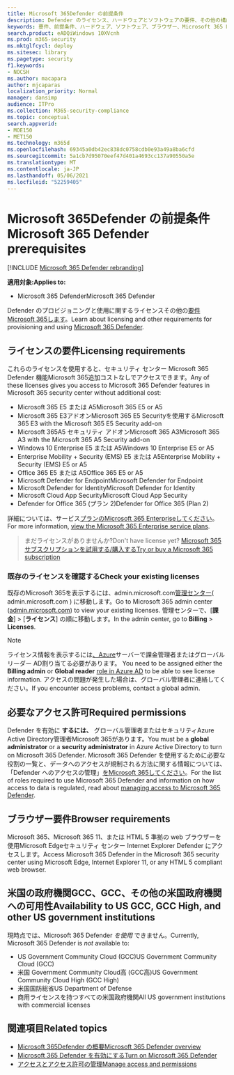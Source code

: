 ```yaml
---
title: Microsoft 365Defender の前提条件
description: Defender のライセンス、ハードウェアとソフトウェアの要件、その他の構成設定Microsoft 365する
keywords: 要件、前提条件、ハードウェア、ソフトウェア、ブラウザー、Microsoft 365 Defender、M365、ライセンス、E5、A5、EMS、購入
search.product: eADQiWindows 10XVcnh
ms.prod: m365-security
ms.mktglfcycl: deploy
ms.sitesec: library
ms.pagetype: security
f1.keywords:
- NOCSH
ms.author: macapara
author: mjcaparas
localization_priority: Normal
manager: dansimp
audience: ITPro
ms.collection: M365-security-compliance
ms.topic: conceptual
search.appverid:
- MOE150
- MET150
ms.technology: m365d
ms.openlocfilehash: 69345a0db42ec838dc0758cdb0e93a49a8ba6cfd
ms.sourcegitcommit: 5a1cb7d95070eef47d401a4693cc137a90550a5e
ms.translationtype: MT
ms.contentlocale: ja-JP
ms.lasthandoff: 05/06/2021
ms.locfileid: "52259405"
---
```

# <a name="microsoft-365-defender-prerequisites"></a><span data-ttu-id="b89a0-104">Microsoft 365Defender の前提条件</span><span class="sxs-lookup"><span data-stu-id="b89a0-104">Microsoft 365 Defender prerequisites</span></span>

[!INCLUDE [Microsoft 365 Defender rebranding](../includes/microsoft-defender.md)]


<span data-ttu-id="b89a0-105">**適用対象:**</span><span class="sxs-lookup"><span data-stu-id="b89a0-105">**Applies to:**</span></span>
- <span data-ttu-id="b89a0-106">Microsoft 365 Defender</span><span class="sxs-lookup"><span data-stu-id="b89a0-106">Microsoft 365 Defender</span></span>

<span data-ttu-id="b89a0-107">Defender のプロビジョニングと使用に関するライセンスその他の[要件Microsoft 365します](microsoft-365-defender.md)。</span><span class="sxs-lookup"><span data-stu-id="b89a0-107">Learn about licensing and other requirements for provisioning and using [Microsoft 365 Defender](microsoft-365-defender.md).</span></span>

## <a name="licensing-requirements"></a><span data-ttu-id="b89a0-108">ライセンスの要件</span><span class="sxs-lookup"><span data-stu-id="b89a0-108">Licensing requirements</span></span>
<span data-ttu-id="b89a0-109">これらのライセンスを使用すると、セキュリティ センター Microsoft 365 Defender 機能Microsoft 365追加コストなしでアクセスできます。</span><span class="sxs-lookup"><span data-stu-id="b89a0-109">Any of these licenses gives you access to Microsoft 365 Defender features in Microsoft 365 security center without additional cost:</span></span>

- <span data-ttu-id="b89a0-110">Microsoft 365 E5 または A5</span><span class="sxs-lookup"><span data-stu-id="b89a0-110">Microsoft 365 E5 or A5</span></span>
- <span data-ttu-id="b89a0-111">Microsoft 365 E3アドオンMicrosoft 365 E5 Securityを使用する</span><span class="sxs-lookup"><span data-stu-id="b89a0-111">Microsoft 365 E3 with the Microsoft 365 E5 Security add-on</span></span>
- <span data-ttu-id="b89a0-112">Microsoft 365A5 セキュリティ アドオンMicrosoft 365 A3</span><span class="sxs-lookup"><span data-stu-id="b89a0-112">Microsoft 365 A3 with the Microsoft 365 A5 Security add-on</span></span>
- <span data-ttu-id="b89a0-113">Windows 10 Enterprise E5 または A5</span><span class="sxs-lookup"><span data-stu-id="b89a0-113">Windows 10 Enterprise E5 or A5</span></span>
- <span data-ttu-id="b89a0-114">Enterprise Mobility + Security (EMS) E5 または A5</span><span class="sxs-lookup"><span data-stu-id="b89a0-114">Enterprise Mobility + Security (EMS) E5 or A5</span></span> 
- <span data-ttu-id="b89a0-115">Office 365 E5 または A5</span><span class="sxs-lookup"><span data-stu-id="b89a0-115">Office 365 E5 or A5</span></span>
- <span data-ttu-id="b89a0-116">Microsoft Defender for Endpoint</span><span class="sxs-lookup"><span data-stu-id="b89a0-116">Microsoft Defender for Endpoint</span></span>
- <span data-ttu-id="b89a0-117">Microsoft Defender for Identity</span><span class="sxs-lookup"><span data-stu-id="b89a0-117">Microsoft Defender for Identity</span></span> 
- <span data-ttu-id="b89a0-118">Microsoft Cloud App Security</span><span class="sxs-lookup"><span data-stu-id="b89a0-118">Microsoft Cloud App Security</span></span>
- <span data-ttu-id="b89a0-119">Defender for Office 365 (プラン 2)</span><span class="sxs-lookup"><span data-stu-id="b89a0-119">Defender for Office 365 (Plan 2)</span></span>

<span data-ttu-id="b89a0-120">詳細については、サービス[プランのMicrosoft 365 Enterpriseしてください](https://www.microsoft.com/licensing/product-licensing/microsoft-365-enterprise)。</span><span class="sxs-lookup"><span data-stu-id="b89a0-120">For more information, [view the Microsoft 365 Enterprise service plans](https://www.microsoft.com/licensing/product-licensing/microsoft-365-enterprise).</span></span>

> <span data-ttu-id="b89a0-121">まだライセンスがありませんか?</span><span class="sxs-lookup"><span data-stu-id="b89a0-121">Don't have license yet?</span></span> [<span data-ttu-id="b89a0-122">Microsoft 365 サブスクリプションを試用する/購入する</span><span class="sxs-lookup"><span data-stu-id="b89a0-122">Try or buy a Microsoft 365 subscription</span></span>](../../commerce/try-or-buy-microsoft-365.md)

### <a name="check-your-existing--licenses"></a><span data-ttu-id="b89a0-123">既存のライセンスを確認する</span><span class="sxs-lookup"><span data-stu-id="b89a0-123">Check your existing  licenses</span></span>
<span data-ttu-id="b89a0-124">既存のMicrosoft 365を表示するには、admin.microsoft.com[管理センター](https://admin.microsoft.com/)( admin.microsoft.com ) に移動します。</span><span class="sxs-lookup"><span data-stu-id="b89a0-124">Go to Microsoft 365 admin center ([admin.microsoft.com](https://admin.microsoft.com/)) to view your existing licenses.</span></span> <span data-ttu-id="b89a0-125">管理センターで、[**課金**]  >  [**ライセンス**] の順に移動します。</span><span class="sxs-lookup"><span data-stu-id="b89a0-125">In the admin center, go to **Billing** > **Licenses**.</span></span>

>[!NOTE]
> <span data-ttu-id="b89a0-126">ライセンス情報を表示するには[、Azure](/azure/active-directory/users-groups-roles/directory-assign-admin-roles#available-roles)サーバーで課金管理者またはグローバル リーダー AD割り当てる必要があります。 </span><span class="sxs-lookup"><span data-stu-id="b89a0-126">You need to be assigned either the **Billing admin** or **Global reader** [role in Azure AD](/azure/active-directory/users-groups-roles/directory-assign-admin-roles#available-roles) to be able to see license information.</span></span> <span data-ttu-id="b89a0-127">アクセスの問題が発生した場合は、グローバル管理者に連絡してください。</span><span class="sxs-lookup"><span data-stu-id="b89a0-127">If you encounter access problems, contact a global admin.</span></span>

## <a name="required-permissions"></a><span data-ttu-id="b89a0-128">必要なアクセス許可</span><span class="sxs-lookup"><span data-stu-id="b89a0-128">Required permissions</span></span>
<span data-ttu-id="b89a0-129">Defender を有効に **するには、** グローバル管理者またはセキュリティAzure Active Directory管理者Microsoft 365があります。</span><span class="sxs-lookup"><span data-stu-id="b89a0-129">You must be a **global administrator** or a **security administrator** in Azure Active Directory to turn on Microsoft 365 Defender.</span></span> <span data-ttu-id="b89a0-130">Microsoft 365 Defender を使用するために必要な役割の一覧と、データへのアクセスが規制される方法に関する情報については、「Defender へのアクセスの管理」[をMicrosoft 365してください](m365d-permissions.md)。</span><span class="sxs-lookup"><span data-stu-id="b89a0-130">For the list of roles required to use Microsoft 365 Defender and information on how access to data is regulated, read about [managing access to Microsoft 365 Defender](m365d-permissions.md).</span></span>

## <a name="browser-requirements"></a><span data-ttu-id="b89a0-131">ブラウザー要件</span><span class="sxs-lookup"><span data-stu-id="b89a0-131">Browser requirements</span></span>
<span data-ttu-id="b89a0-132">Microsoft 365、Microsoft 365 11、または HTML 5 準拠の web ブラウザーを使用Microsoft Edgeセキュリティ センター Internet Explorer Defender にアクセスします。</span><span class="sxs-lookup"><span data-stu-id="b89a0-132">Access Microsoft 365 Defender in the Microsoft 365 security center using Microsoft Edge, Internet Explorer 11, or any HTML 5 compliant web browser.</span></span>

## <a name="availability-to-us-gcc-gcc-high-and-other-us-government-institutions"></a><span data-ttu-id="b89a0-133">米国の政府機関GCC、GCC、その他の米国政府機関への可用性</span><span class="sxs-lookup"><span data-stu-id="b89a0-133">Availability to US GCC, GCC High, and other US government institutions</span></span>
<span data-ttu-id="b89a0-134">現時点では、Microsoft 365 Defender *を使用* できません。</span><span class="sxs-lookup"><span data-stu-id="b89a0-134">Currently, Microsoft 365 Defender is *not* available to:</span></span>
- <span data-ttu-id="b89a0-135">US Government Community Cloud (GCC)</span><span class="sxs-lookup"><span data-stu-id="b89a0-135">US Government Community Cloud (GCC)</span></span>
- <span data-ttu-id="b89a0-136">米国 Government Community Cloud高 (GCC高)</span><span class="sxs-lookup"><span data-stu-id="b89a0-136">US Government Community Cloud High (GCC High)</span></span>
- <span data-ttu-id="b89a0-137">米国国防総省</span><span class="sxs-lookup"><span data-stu-id="b89a0-137">US Department of Defense</span></span>
- <span data-ttu-id="b89a0-138">商用ライセンスを持つすべての米国政府機関</span><span class="sxs-lookup"><span data-stu-id="b89a0-138">All US government institutions with commercial licenses</span></span>

## <a name="related-topics"></a><span data-ttu-id="b89a0-139">関連項目</span><span class="sxs-lookup"><span data-stu-id="b89a0-139">Related topics</span></span>
- [<span data-ttu-id="b89a0-140">Microsoft 365Defender の概要</span><span class="sxs-lookup"><span data-stu-id="b89a0-140">Microsoft 365 Defender overview</span></span>](microsoft-365-defender.md)
- [<span data-ttu-id="b89a0-141">Microsoft 365 Defender を有効にする</span><span class="sxs-lookup"><span data-stu-id="b89a0-141">Turn on Microsoft 365 Defender</span></span>](m365d-enable.md)
- [<span data-ttu-id="b89a0-142">アクセスとアクセス許可の管理</span><span class="sxs-lookup"><span data-stu-id="b89a0-142">Manage access and permissions</span></span>](m365d-permissions.md)
